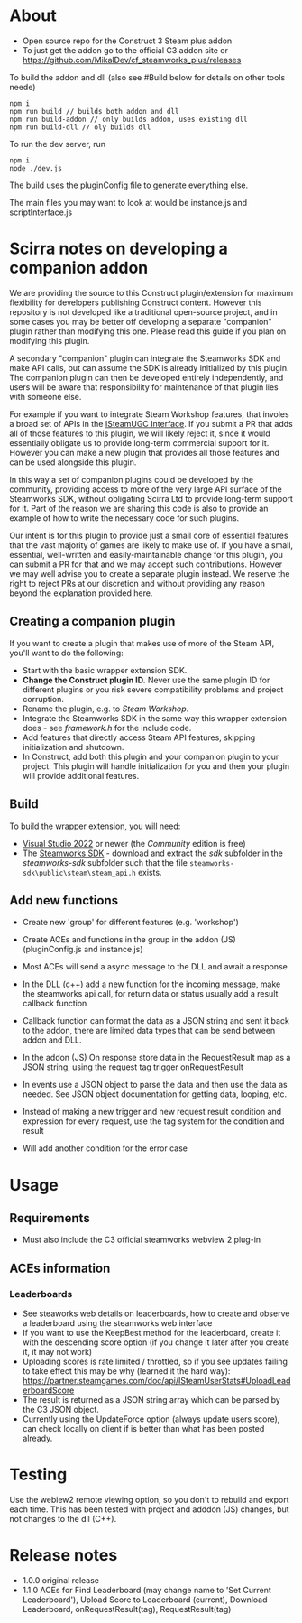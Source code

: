 # About
- Open source repo for the Construct 3 Steam plus addon
- To just get the addon go to the official C3 addon site or https://github.com/MikalDev/cf_steamworks_plus/releases

To build the addon and dll (also see #Build below for details on other tools neede)

```
npm i 
npm run build // builds both addon and dll
npm run build-addon // only builds addon, uses existing dll
npm run build-dll // oly builds dll
```

To run the dev server, run

```
npm i
node ./dev.js
```

The build uses the pluginConfig file to generate everything else.

The main files you may want to look at would be instance.js and scriptInterface.js

# Scirra notes on developing a companion addon

We are providing the source to this Construct plugin/extension for maximum flexibility for developers publishing Construct content. However this repository is not developed like a traditional open-source project, and in some cases you may be better off developing a separate "companion" plugin rather than modifying this one. Please read this guide if you plan on modifying this plugin.

A secondary "companion" plugin can integrate the Steamworks SDK and make API calls, but can assume the SDK is already initialized by this plugin. The companion plugin can then be developed entirely independently, and users will be aware that responsibility for maintenance of that plugin lies with someone else.

For example if you want to integrate Steam Workshop features, that involes a broad set of APIs in the [ISteamUGC Interface](https://partner.steamgames.com/doc/api/ISteamUGC). If you submit a PR that adds all of those features to this plugin, we will likely reject it, since it would essentially obligate us to provide long-term commercial support for it. However you can make a new plugin that provides all those features and can be used alongside this plugin.

In this way a set of companion plugins could be developed by the community, providing access to more of the very large API surface of the Steamworks SDK, without obligating Scirra Ltd to provide long-term support for it. Part of the reason we are sharing this code is also to provide an example of how to write the necessary code for such plugins.

Our intent is for this plugin to provide just a small core of essential features that the vast majority of games are likely to make use of. If you have a small, essential, well-written and easily-maintainable change for this plugin, you can submit a PR for that and we may accept such contributions. However we may well advise you to create a separate plugin instead. We reserve the right to reject PRs at our discretion and without providing any reason beyond the explanation provided here.

## Creating a companion plugin

If you want to create a plugin that makes use of more of the Steam API, you'll want to do the following:

- Start with the basic wrapper extension SDK.
- **Change the Construct plugin ID.** Never use the same plugin ID for different plugins or you risk severe compatibility problems and project corruption.
- Rename the plugin, e.g. to *Steam Workshop*.
- Integrate the Steamworks SDK in the same way this wrapper extension does - see *framework.h* for the include code.
- Add features that directly access Steam API features, skipping initialization and shutdown.
- In Construct, add both this plugin and your companion plugin to your project. This plugin will handle initialization for you and then your plugin will provide additional features.

## Build

To build the wrapper extension, you will need:

- [Visual Studio 2022](https://visualstudio.microsoft.com/downloads/) or newer (the *Community* edition is free)
- The [Steamworks SDK](https://partner.steamgames.com/doc/sdk) - download and extract the *sdk* subfolder in the *steamworks-sdk* subfolder such that the file `steamworks-sdk\public\steam\steam_api.h` exists.

## Add new functions
- Create new 'group' for different features (e.g. 'workshop')
- Create ACEs and functions in the group in the addon (JS) (pluginConfig.js and instance.js)
- Most ACEs will send a async message to the DLL and await a response
- In the DLL (c++) add a new function for the incoming message, make the steamworks api call, for return data or status usually add a result callback function
- Callback function can format the data as a JSON string and sent it back to the addon, there are limited data types that can be send between addon and DLL.
- In the addon (JS) On response store data in the RequestResult map as a JSON string, using the request tag trigger onRequestResult
- In events use a JSON object to parse the data and then use the data as needed. See JSON object documentation for getting data, looping, etc.

- Instead of making a new trigger and new request result condition and expression for every request, use the tag system for the condition and result
- Will add another condition for the error case

# Usage
## Requirements
- Must also include the C3 official steamworks webview 2 plug-in
## ACEs information
### Leaderboards
- See steaworks web details on leaderboards, how to create and observe a leaderboard using the steamworks web interface
- If you want to use the KeepBest method for the leaderboard, create it with the descending score option (if you change it later after you create it, it may not work)
- Uploading scores is rate limited / throttled, so if you see updates failing to take effect this may be why (learned it the hard way): https://partner.steamgames.com/doc/api/ISteamUserStats#UploadLeaderboardScore
- The result is returned as a JSON string array which can be parsed by the C3 JSON object.
- Currently using the UpdateForce option (always update users score), can check locally on client if is better than what has been posted already.

# Testing
Use the webiew2 remote viewing option, so you don't to rebuild and export each time. This has been tested with project and adddon (JS) changes, but not changes to the dll (C++).

# Release notes
- 1.0.0 original release
- 1.1.0 ACEs for Find Leaderboard (may change name to 'Set Current Leaderboard'), Upload Score to Leaderboard (current), Download Leaderboard, onRequestResult(tag), RequestResult(tag)